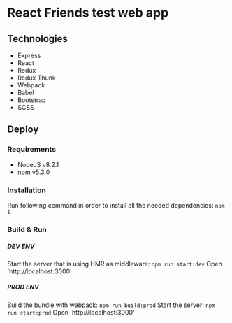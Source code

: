 # React Friends test web app

## Technologies
- Express
- React
- Redux
- Redux Thunk
- Webpack
- Babel
- Bootstrap
- SCSS

## Deploy

### Requirements
- NodeJS v8.2.1
- npm v5.3.0

### Installation
Run following command in order to install all the needed dependencies:
`npm i`

### Build & Run

##### DEV ENV
Start the server that is using HMR as middleware:
`npm run start:dev`
Open 'http://localhost:3000'  

##### PROD ENV
Build the bundle with webpack:
`npm run build:prod`
Start the server:
`npm run start:prod`
Open 'http://localhost:3000'
